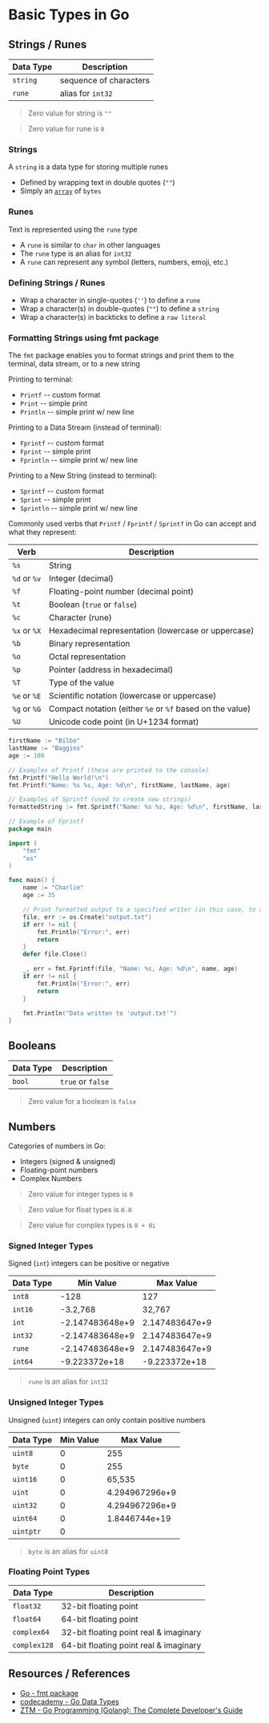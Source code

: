 # Basic Types in Go

## Strings / Runes

| Data Type | Description            |
| --------- | ---------------------- |
| `string`  | sequence of characters |
| `rune`    | alias for `int32`      |

> Zero value for string is `""`

> Zero value for rune is `0`

### Strings

A `string` is a data type for storing multiple runes

- Defined by wrapping text in double quotes (`""`)
- Simply an [`array`](go_data-types_arrays.md) of `bytes`

### Runes

Text is represented using the `rune` type

- A `rune` is similar to `char` in other languages
- The `rune` type is an alias for `int32`
- A `rune` can represent any symbol (letters, numbers, emoji, etc.)

### Defining Strings / Runes

- Wrap a character in single-quotes (`''`) to define a `rune`
- Wrap a character(s) in double-quotes (`""`) to define a `string`
- Wrap a character(s) in backticks to define a `raw literal`

### Formatting Strings using fmt package

The `fmt` package enables you to format strings and print them to the terminal, data stream, or to a new string

Printing to terminal:

- `Printf` -- custom format
- `Print` -- simple print
- `Println` -- simple print w/ new line

Printing to a Data Stream (instead of terminal):

- `Fprintf` -- custom format
- `Fprint` -- simple print
- `Fprintln` -- simple print w/ new line

Printing to a New String (instead to terminal):

- `Sprintf` -- custom format
- `Sprint` -- simple print
- `Sprintln` -- simple print w/ new line

Commonly used verbs that `Printf` / `Fprintf` / `Sprintf` in Go can accept and what they represent:

| Verb         | Description                                               |
| ------------ | --------------------------------------------------------- |
| `%s`         | String                                                    |
| `%d` or `%v` | Integer (decimal)                                         |
| `%f`         | Floating-point number (decimal point)                     |
| `%t`         | Boolean (`true` or `false`)                               |
| `%c`         | Character (rune)                                          |
| `%x` or `%X` | Hexadecimal representation (lowercase or uppercase)       |
| `%b`         | Binary representation                                     |
| `%o`         | Octal representation                                      |
| `%p`         | Pointer (address in hexadecimal)                          |
| `%T`         | Type of the value                                         |
| `%e` or `%E` | Scientific notation (lowercase or uppercase)              |
| `%g` or `%G` | Compact notation (either `%e` or `%f` based on the value) |
| `%U`         | Unicode code point (in U+1234 format)                     |

```go
firstName := "Bilbo"
lastName := "Baggins"
age := 100

// Examples of Printf (these are printed to the console)
fmt.Printf("Hello World!\n")
fmt.Printf("Name: %s %s, Age: %d\n", firstName, lastName, age)

// Examples of Sprintf (used to create new strings)
formattedString := fmt.Sprintf("Name: %s %s, Age: %d\n", firstName, lastName, age)
```

```go
// Example of Fprintf
package main

import (
    "fmt"
    "os"
)

func main() {
    name := "Charlie"
    age := 35

    // Print formatted output to a specified writer (in this case, to a file)
    file, err := os.Create("output.txt")
    if err != nil {
        fmt.Println("Error:", err)
        return
    }
    defer file.Close()

    _, err = fmt.Fprintf(file, "Name: %s, Age: %d\n", name, age)
    if err != nil {
        fmt.Println("Error:", err)
        return
    }

    fmt.Println("Data written to 'output.txt'")
}

```

## Booleans

| Data Type | Description       |
| --------- | ----------------- |
| `bool`    | `true` or `false` |

> Zero value for a boolean is `false`

## Numbers

Categories of numbers in Go:

- Integers (signed & unsigned)
- Floating-point numbers
- Complex Numbers

> Zero value for integer types is `0`

> Zero value for float types is `0.0`

> Zero value for complex types is `0 + 0i`

### Signed Integer Types

Signed (`int`) integers can be positive or negative

| Data Type | Min Value       | Max Value      |
| --------- | --------------- | -------------- |
| `int8`    | -128            | 127            |
| `int16`   | -3.2,768        | 32,767         |
| `int`     | -2.147483648e+9 | 2.147483647e+9 |
| `int32`   | -2.147483648e+9 | 2.147483647e+9 |
| `rune`    | -2.147483648e+9 | 2.147483647e+9 |
| `int64`   | -9.223372e+18   | -9.223372e+18  |

> `rune` is an alias for `int32`

### Unsigned Integer Types

Unsigned (`uint`) integers can only contain positive numbers

| Data Type | Min Value | Max Value      |
| --------- | --------- | -------------- |
| `uint8`   | 0         | 255            |
| `byte`    | 0         | 255            |
| `uint16`  | 0         | 65,535         |
| `uint`    | 0         | 4.294967296e+9 |
| `uint32`  | 0         | 4.294967296e+9 |
| `uint64`  | 0         | 1.8446744e+19  |
| `uintptr` | 0         | <pointer size> |

> `byte` is an alias for `uint8`

### Floating Point Types

| Data Type    | Description                            |
| ------------ | -------------------------------------- |
| `float32`    | 32-bit floating point                  |
| `float64`    | 64-bit floating point                  |
| `complex64`  | 32-bit floating point real & imaginary |
| `complex128` | 64-bit floating point real & imaginary |

## Resources / References

- [Go - fmt package](https://pkg.go.dev/fmt)
- [codecademy - Go Data Types](https://www.codecademy.com/resources/docs/go/data-types)
- [ZTM - Go Programming (Golang): The Complete Developer's Guide](https://zerotomastery.io/courses/learn-golang/)

